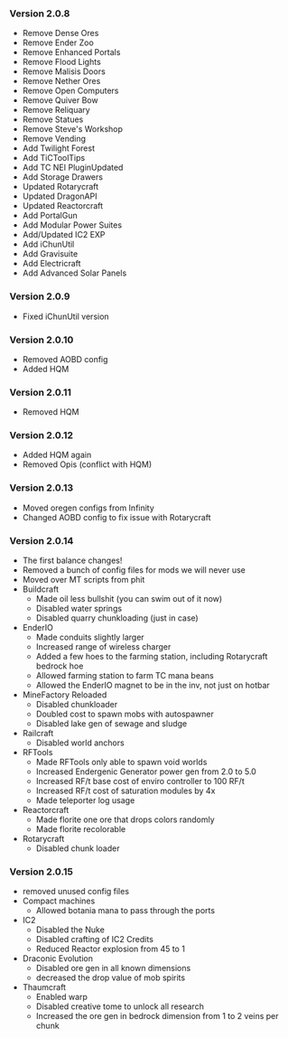 
### Version 2.0.8 ###
* Remove Dense Ores 
* Remove Ender Zoo 
* Remove Enhanced Portals 
* Remove Flood Lights 
* Remove Malisis Doors 
* Remove Nether Ores 
* Remove Open Computers 
* Remove Quiver Bow 
* Remove Reliquary 
* Remove Statues 
* Remove Steve's Workshop 
* Remove Vending 
* Add Twilight Forest
* Add TiCToolTips
* Add TC NEI PluginUpdated
* Add Storage Drawers
* Updated Rotarycraft
* Updated DragonAPI
* Updated Reactorcraft
* Add PortalGun
* Add Modular Power Suites
* Add/Updated IC2 EXP
* Add iChunUtil
* Add Gravisuite
* Add Electricraft
* Add Advanced Solar Panels

### Version 2.0.9 ###
* Fixed iChunUtil version

### Version 2.0.10 ###
* Removed AOBD config
* Added HQM

### Version 2.0.11 ###
* Removed HQM

### Version 2.0.12 ###
* Added HQM again
* Removed Opis (conflict with HQM)

### Version 2.0.13 ###
* Moved oregen configs from Infinity
* Changed AOBD config to fix issue with Rotarycraft

### Version 2.0.14 ###
* The first balance changes!
* Removed a bunch of config files for mods we will never use
* Moved over MT scripts from phit
* Buildcraft
    * Made oil less bullshit (you can swim out of it now)
    * Disabled water springs
    * Disabled quarry chunkloading (just in case)
* EnderIO
    * Made conduits slightly larger
    * Increased range of wireless charger
    * Added a few hoes to the farming station, including Rotarycraft bedrock hoe
    * Allowed farming station to farm TC mana beans
    * Allowed the EnderIO magnet to be in the inv, not just on hotbar
* MineFactory Reloaded
    * Disabled chunkloader
    * Doubled cost to spawn mobs with autospawner
    * Disabled lake gen of sewage and sludge
* Railcraft
    * Disabled world anchors
* RFTools
    * Made RFTools only able to spawn void worlds
    * Increased Endergenic Generator power gen from 2.0 to 5.0
    * Increased RF/t base cost of enviro controller to 100 RF/t
    * Increased RF/t cost of saturation modules by 4x
    * Made teleporter log usage
* Reactorcraft
    * Made florite one ore that drops colors randomly
    * Made florite recolorable
* Rotarycraft
    * Disabled chunk loader

### Version 2.0.15 ###
* removed unused config files
* Compact machines
	* Allowed botania mana to pass through the ports
* IC2
	* Disabled the Nuke
	* Disabled crafting of IC2 Credits
	* Reduced Reactor explosion from 45 to 1
* Draconic Evolution
	* Disabled ore gen in all known dimensions
	* decreased the drop value of mob spirits
* Thaumcraft
	* Enabled warp 
	* Disabled creative tome to unlock all research 
	* Increased the ore gen in bedrock dimension from 1 to 2 veins per chunk

	
	
